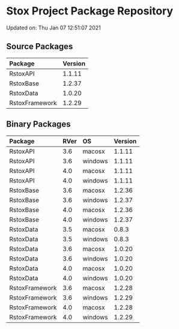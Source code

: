 # Stox Project Package Repository


Updated on: Thu Jan 07 12:51:07 2021
## Source Packages

|Package        |Version |
|:--------------|:-------|
|RstoxAPI       |1.1.11  |
|RstoxBase      |1.2.37  |
|RstoxData      |1.0.20  |
|RstoxFramework |1.2.29  |

## Binary Packages

|Package        |RVer |OS      |Version |
|:--------------|:----|:-------|:-------|
|RstoxAPI       |3.6  |macosx  |1.1.11  |
|RstoxAPI       |3.6  |windows |1.1.11  |
|RstoxAPI       |4.0  |macosx  |1.1.11  |
|RstoxAPI       |4.0  |windows |1.1.11  |
|RstoxBase      |3.6  |macosx  |1.2.36  |
|RstoxBase      |3.6  |windows |1.2.37  |
|RstoxBase      |4.0  |macosx  |1.2.36  |
|RstoxBase      |4.0  |windows |1.2.37  |
|RstoxData      |3.5  |macosx  |0.8.3   |
|RstoxData      |3.5  |windows |0.8.3   |
|RstoxData      |3.6  |macosx  |1.0.20  |
|RstoxData      |3.6  |windows |1.0.20  |
|RstoxData      |4.0  |macosx  |1.0.20  |
|RstoxData      |4.0  |windows |1.0.20  |
|RstoxFramework |3.6  |macosx  |1.2.28  |
|RstoxFramework |3.6  |windows |1.2.29  |
|RstoxFramework |4.0  |macosx  |1.2.28  |
|RstoxFramework |4.0  |windows |1.2.29  |
